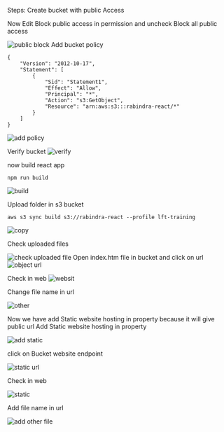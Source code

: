 Steps:
Create bucket with public Access

Now Edit Block public access in permission and uncheck Block all public access

![public block](https://user-images.githubusercontent.com/53372486/145705652-86e00ad9-7e72-4d9a-95bb-d1f0cf77aa02.png)
Add bucket policy
```
{
    "Version": "2012-10-17",
    "Statement": [
        {
            "Sid": "Statement1",
            "Effect": "Allow",
            "Principal": "*",
            "Action": "s3:GetObject",
            "Resource": "arn:aws:s3:::rabindra-react/*"
        }
    ]
}
```
![add policy](https://user-images.githubusercontent.com/53372486/145705643-f612aad2-76c5-4c4a-81a4-6b64b9d6c54c.png)

Verify bucket
![verify](https://user-images.githubusercontent.com/53372486/145705655-04ee82aa-99fa-4d6e-91dd-747331945265.png)


now build react app
```
npm run build
```
![build](https://user-images.githubusercontent.com/53372486/145705646-423487b5-6f4e-40d8-bf67-aff78cbc9af9.png)

Upload folder in s3 bucket
```
aws s3 sync build s3://rabindra-react --profile lft-training
```
![copy](https://user-images.githubusercontent.com/53372486/145705649-a4703165-836a-4cda-8f62-aad90b31cfba.png)

Check uploaded files

![check uploaded file](https://user-images.githubusercontent.com/53372486/145705648-27a24fd9-74c7-4bb7-88f6-a571049022d3.png)
Open index.htm file in bucket and click on url
![object url](https://user-images.githubusercontent.com/53372486/145705650-2e6aee80-9eb5-4294-bd72-a8d34271833a.png)

Check in web
![websit](https://user-images.githubusercontent.com/53372486/145705657-f61a94e7-c4c0-4ab9-91c8-04c83e6cb3f7.png)

Change file name in url

![other](https://user-images.githubusercontent.com/53372486/145705948-c446f01f-0879-492a-942d-41324c6417f9.png)

Now we have add Static website hosting in property because it will give public url
Add Static website hosting in property 

![add static](https://user-images.githubusercontent.com/53372486/145705644-e4e15cec-1493-4c98-8268-071f02ced334.png)

click on Bucket website endpoint

![static url](https://user-images.githubusercontent.com/53372486/145705653-fe701b21-3d2a-4b2c-9d16-ad6b6b8cbea7.png)

Check in web

![static](https://user-images.githubusercontent.com/53372486/145705654-0a88aba1-5a00-4a9a-b09e-62e14401032a.png)

Add file name in url 

![add other file](https://user-images.githubusercontent.com/53372486/145706022-8fddd93e-bf0c-416f-a221-4360ee827155.png)










